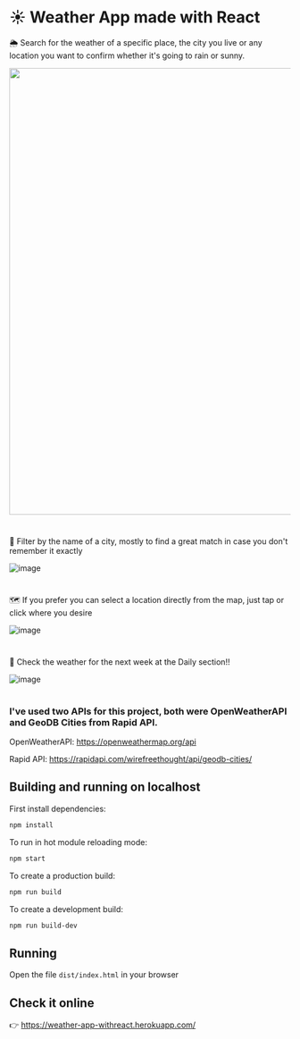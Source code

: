 # ☀ Weather App made with React

🌦 Search for the weather of a specific place, the city you live or any location you want to confirm whether it's going to rain or sunny.

<img src="https://user-images.githubusercontent.com/96636507/182512649-a020da2f-4a40-4eba-a922-b8ad70b8b365.png" width="800px">

#

📖 Filter by the name of a city, mostly to find a great match in case you don't remember it exactly

![image](https://user-images.githubusercontent.com/96636507/182513874-0944abc5-fa2a-403f-9d67-e330af7e5a1e.png)

#

🗺 If you prefer you can select a location directly from the map, just tap or click where you desire

![image](https://user-images.githubusercontent.com/96636507/182513364-64ecde4c-32cb-48cb-951b-186ed2ff9d37.png)

#

📅 Check the weather for the next week at the Daily section!!

![image](https://user-images.githubusercontent.com/96636507/182513074-a26cf8ad-ff41-4c63-87e6-57b77fb988e0.png)

#

### I've used two APIs for this project, both were OpenWeatherAPI and GeoDB Cities from Rapid API.

OpenWeatherAPI: https://openweathermap.org/api

Rapid API: https://rapidapi.com/wirefreethought/api/geodb-cities/

## Building and running on localhost

First install dependencies:

```sh
npm install
```

To run in hot module reloading mode:

```sh
npm start
```

To create a production build:

```sh
npm run build
```

To create a development build:

```sh
npm run build-dev
```

## Running

Open the file `dist/index.html` in your browser

## Check it online

👉 https://weather-app-withreact.herokuapp.com/
